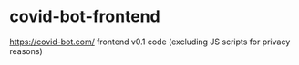 # covid-bot-frontend
https://covid-bot.com/ frontend v0.1 code (excluding JS scripts for privacy reasons)
